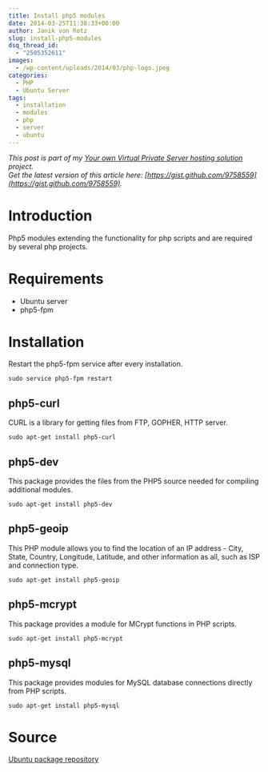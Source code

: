 ```yaml
---
title: Install php5 modules
date: 2014-03-25T11:38:33+00:00
author: Janik von Rotz
slug: install-php5-modules
dsq_thread_id:
  - "2505352611"
images:
  - /wp-content/uploads/2014/03/php-logo.jpeg
categories:
  - PHP
  - Ubuntu Server
tags:
  - installation
  - modules
  - php
  - server
  - ubuntu
---
```

*This post is part of my [Your own Virtual Private Server hosting solution](https://janikvonrotz.ch/your-own-virtual-private-server-hosting-solution/) project.*  
*Get the latest version of this article here: [https://gist.github.com/9758559](https://gist.github.com/9758559).*  

# Introduction

Php5 modules extending the functionality for php scripts and are required by several php projects.
<!--more-->
# Requirements

* Ubuntu server
* php5-fpm

# Installation

Restart the php5-fpm service after every installation.

    sudo service php5-fpm restart

## php5-curl

CURL is a library for getting files from FTP, GOPHER, HTTP server.

    sudo apt-get install php5-curl

## php5-dev

This package provides the files from the PHP5 source needed for compiling additional modules.

    sudo apt-get install php5-dev 
	
## php5-geoip

This PHP module allows you to find the location of an IP address - City, State, Country, Longitude, Latitude, and other information as all, such as ISP and connection type.

    sudo apt-get install php5-geoip
	
## php5-mcrypt

This package provides a module for MCrypt functions in PHP scripts.

    sudo apt-get install php5-mcrypt

## php5-mysql

This package provides modules for MySQL database connections directly from PHP scripts.

    sudo apt-get install php5-mysql
	
# Source
	
[Ubuntu package repository](http://packages.ubuntu.com/)
